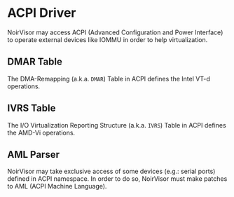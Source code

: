 # ACPI Driver
NoirVisor may access ACPI (Advanced Configuration and Power Interface) to operate external devices like IOMMU in order to help virtualization.

## DMAR Table
The DMA-Remapping (a.k.a. `DMAR`) Table in ACPI defines the Intel VT-d operations.

## IVRS Table
The I/O Virtualization Reporting Structure (a.k.a. `IVRS`) Table in ACPI defines the AMD-Vi operations.

## AML Parser
NoirVisor may take exclusive access of some devices (e.g.: serial ports) defined in ACPI namespace. In order to do so, NoirVisor must make patches to AML (ACPI Machine Language).